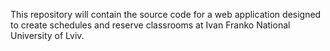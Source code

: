 This repository will contain the source code for a web application designed to create schedules and reserve classrooms at Ivan Franko National University of Lviv.
